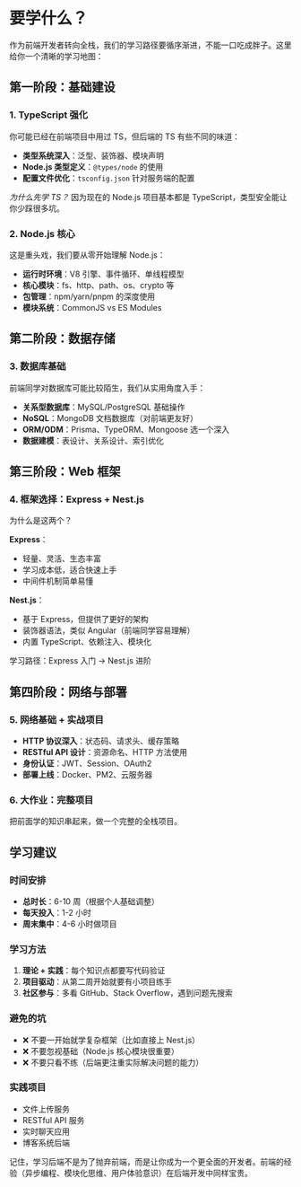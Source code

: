# 要学什么？

作为前端开发者转向全栈，我们的学习路径要循序渐进，不能一口吃成胖子。这里给你一个清晰的学习地图：

## 第一阶段：基础建设

### 1. TypeScript 强化

你可能已经在前端项目中用过 TS，但后端的 TS 有些不同的味道：

- **类型系统深入**：泛型、装饰器、模块声明
- **Node.js 类型定义**：`@types/node` 的使用
- **配置文件优化**：`tsconfig.json` 针对服务端的配置

_为什么先学 TS？_ 因为现在的 Node.js 项目基本都是 TypeScript，类型安全能让你少踩很多坑。

### 2. Node.js 核心

这是重头戏，我们要从零开始理解 Node.js：

- **运行时环境**：V8 引擎、事件循环、单线程模型
- **核心模块**：fs、http、path、os、crypto 等
- **包管理**：npm/yarn/pnpm 的深度使用
- **模块系统**：CommonJS vs ES Modules

## 第二阶段：数据存储

### 3. 数据库基础

前端同学对数据库可能比较陌生，我们从实用角度入手：

- **关系型数据库**：MySQL/PostgreSQL 基础操作
- **NoSQL**：MongoDB 文档数据库（对前端更友好）
- **ORM/ODM**：Prisma、TypeORM、Mongoose 选一个深入
- **数据建模**：表设计、关系设计、索引优化

## 第三阶段：Web 框架

### 4. 框架选择：Express + Nest.js

为什么是这两个？

**Express**：

- 轻量、灵活、生态丰富
- 学习成本低，适合快速上手
- 中间件机制简单易懂

**Nest.js**：

- 基于 Express，但提供了更好的架构
- 装饰器语法，类似 Angular（前端同学容易理解）
- 内置 TypeScript、依赖注入、模块化

学习路径：Express 入门 → Nest.js 进阶

## 第四阶段：网络与部署

### 5. 网络基础 + 实战项目

- **HTTP 协议深入**：状态码、请求头、缓存策略
- **RESTful API 设计**：资源命名、HTTP 方法使用
- **身份认证**：JWT、Session、OAuth2
- **部署上线**：Docker、PM2、云服务器

### 6. 大作业：完整项目

把前面学的知识串起来，做一个完整的全栈项目。

## 学习建议

### 时间安排

- **总时长**：6-10 周（根据个人基础调整）
- **每天投入**：1-2 小时
- **周末集中**：4-6 小时做项目

### 学习方法

1. **理论 + 实践**：每个知识点都要写代码验证
2. **项目驱动**：从第二周开始就要有小项目练手
3. **社区参与**：多看 GitHub、Stack Overflow，遇到问题先搜索

### 避免的坑

- ❌ 不要一开始就学复杂框架（比如直接上 Nest.js）
- ❌ 不要忽视基础（Node.js 核心模块很重要）
- ❌ 不要只看不练（后端更注重实际解决问题的能力）

### 实践项目

- 文件上传服务
- RESTful API 服务
- 实时聊天应用
- 博客系统后端

记住，学习后端不是为了抛弃前端，而是让你成为一个更全面的开发者。前端的经验（异步编程、模块化思维、用户体验意识）在后端开发中同样宝贵。
